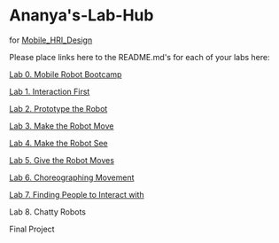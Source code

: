 # Ananya's-Lab-Hub
for [Mobile_HRI_Design](https://github.com/FAR-Lab/Mobile_HRI_Design)

Please place links here to the README.md's for each of your labs here:

[Lab 0. Mobile Robot Bootcamp](Lab0/Readme.md)

[Lab 1. Interaction First](https://docs.google.com/document/d/1crCcF9xeGtB8w7cXovXq84kzbGXbScfacnlir8aL2wA/edit)

[Lab 2. Prototype the Robot](https://github.com/MintMin/Mobile_HRI_Lab_Hub/blob/main/Lab2/qm45_Readme.md)

[Lab 3. Make the Robot Move](https://github.com/MintMin/Mobile_HRI_Lab_Hub/blob/main/Lab3/Readme.md)

[Lab 4. Make the Robot See](https://github.com/MintMin/Mobile_HRI_Lab_Hub/blob/main/Lab4/Readme.md)

[Lab 5. Give the Robot Moves](https://github.com/MintMin/Mobile_HRI_Lab_Hub/blob/main/Lab5/Readme.md)

[Lab 6. Choreographing Movement](https://github.com/MintMin/Mobile_HRI_Lab_Hub/blob/main/Lab6/Readme.md)

[Lab 7. Finding People to Interact with](https://github.com/MintMin/Mobile_HRI_Lab_Hub/blob/main/Lab7/Readme.md)

Lab 8. Chatty Robots

Final Project

